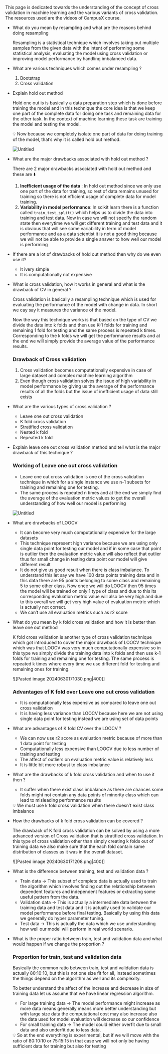This page is dedicated towards the understanding of the concept of cross validation in machine learning and the various variants of cross validation. The resources used are the videos of CampusX course.



- What do you mean by resampling and what are the reasons behind doing resampling
    
    Resampling is a statistical technique which involves taking out multiple samples from the given data with the intent of performing some statistical analysis, evaluating the model using cross validation or improving model performance by handling imbalanced data.

- What are various techniques which comes under resampling ?
    
    1. Bootstrap
    2. Cross validation

- Explain hold out method
    
    Hold one out is is basically a data preparation step which is done before training the model and in this technique the core idea is that we keep one part of the complete data for doing one task and remaining data for the other task. In the context of machine learning these task are training the model and testing the model.
    
    <aside> 💡 Now because we completely isolate one part of data for doing training of the model, that’s why it is called hold out method.
    
    </aside>
    
    ![Untitled](https://prod-files-secure.s3.us-west-2.amazonaws.com/f18c412d-2627-4e64-9abf-1bc83d728162/6027852f-ac41-4787-b0f6-f7dc7c5216e7/Untitled.png)

- What are the major drawbacks associated with hold out method ?
    
    There are 2 major drawbacks associated with hold out method and these are ⬇️
    
    1. **Inefficient usage of the data** : In hold out method since we only use one part of the data for training, so rest of data remains unused for training so there is not efficient usage of complete data for model training.
    2. **Variability in model performance**: In scikit learn there is a function called `train_test_split()` which helps us to divide the data into training and test data. Now in case we will not specify the random state then everytime we will get different training and test data and it is obvious that will see some variability in term of model performance and as a data scientist it is not a good thing because we will not be able to provide a single answer to how well our model is performing

- If there are a lot of drawbacks of hold out method then why do we even use it?
    
    - It ivery simple
    - It is computationally not expensive

- What is cross validation, how it works in general and what is the drawback of CV in general  ?
    
    Cross validation is basically a resampling technique which is used for evaluating the performance of the model with change in data. In short we cay say it measures the variance of the model.

	Now the way this technique works is that based on the type of CV we divide the data into k folds and then use K-1 folds for training and remaining 1 fold for testing and the same process is repeated k times. Corresponding to the k folds we will get the performance results and at the end we will simply provide the average value of the performance results.
    
    ### Drawback of Cross validation
    
    1. Cross validation becomes computationally expensive in case of large dataset and complex machine learning algorithm
    2. Even though cross validation solves the issue of high variability in model performance by giving us the average of the performance results of all the folds but the issue of inefficient usage of data still exists
- What are the various types of cross validation ?
    
    - Leave one out cross validation
    - K fold cross validation
    - Stratified cross validation
    - Nested k fold
    - Repeated k fold

- Explain leave one out cross validation method and tell what is the major drawback of this technique ?
    
    ### Working of Leave one out cross validation
    
    - Leave one out cross validation is one of the cross validation technique in which for a single instance we use n-1 subsets for training and remaining one for testing.
    - The same process is repeated n times and at the end we simply find the average of the evaluation metric values to get the overall understanding of how well our model is performing
    
    ![Untitled](https://prod-files-secure.s3.us-west-2.amazonaws.com/f18c412d-2627-4e64-9abf-1bc83d728162/60de6541-1c3a-4ec9-b80d-c36cb177561c/Untitled.png)

- What are drawbacks of LOOCV
    
    - It can become very much computationally expensive for the large datasets
    - This technique represent high variance because we are using only single data point for testing our model and if in some case that point is outlier then the evaluation metric value will also reflect that outlier thus for small change in testing data point our model will give different result
    - It do not give us good result when there is class imbalance. To understand this let say we have 100 data points training data and in this data there are 95 points belonging to some class and remaining 5 to some other class. Now once we will do LOOCV then 95 times the model will be trained on only 1 type of class and due to this its corresponding evaluation metric value will also be very high and due to this overall we will get very high value of evaluation metric which is actually not correct.
    - We can’t use all evaluation metrics such as r2 score

- What do you mean by k fold cross validation and how it is better than leave one out method
    
    K fold cross validation is another type of cross validation technique which got introduced to cover the major drawback of LOOCV technique which was that LOOCV was very much computationally expensive so in this type we simply divide the training data into k folds and then use k-1 folds for training and remaining one for testing. The same process is repeated k times where every time we use different fold for testing and remaining ones for training.
    
    ![[Pasted image 20240630171030.png|400]]
    
    ### Advantages of K fold over Leave one out cross validation
    
    - It is computationally less expensive as compared to leave one out cross validation
    - It is having less variance than LOOCV because here we are not using single data point for testing instead we are using set of data points

- What are advantages of K fold CV over the LOOCV ?
    
    - We can now use r2 score as evaluation metric because of more than 1 data point for testing
    - Computationally less expensive than LOOCV due to less number of training and testing
    - The affect of outliers on evaluation metric value is relatively less
    - It is little bit more robust to class imbalance

- What are the drawbacks of k fold cross validation and when to use it then ?
    
    - It suffer when there exist class imbalance as there are chances some folds might not contain any data points of minority class which can lead to misleading performance results
    
    <aside> 💡 We must use k fold cross validation when there doesn’t exist class imbalance
    
    </aside>

- How the drawbacks of k fold cross validation can be covered ?
    
    The drawback of K fold cross validation can be solved by using a more advanced version of Cross validation that is stratified cross validation. In this type of cross validation other than simply creating k folds out of training data we also make sure that the each fold contain same distribution of classes as it was in the overall dataset.
    
    ![[Pasted image 20240630171208.png|400]]

- What is the difference between training, test and validation data ?
    
    - Train data → This subset of complete data is actually used to train the algorithm which involves finding out the relationship between dependent features and independent features or extracting some useful pattern from the data.
    - Validation data → This is actually a intermediate data between the training data and test data and it is actually used to validate our model performance before final testing. Basically by using this data we generally do hyper parameter tuning.
    - Test data → This is actually the data which we use understanding how well our model will perform in real world scenario.

- What is the proper ratio between train, test and validation data and what would happen if we change the proportion ?
    
    ### Proportion for train, test and validation data
    
    Basically the common ratio between train, test and validation data is actually 80:10:10, but this is not one size fit for all, instead sometimes the things depend on the algorithm as well and its complexity.
    
    To better understand the affect of the increase and decrease in size of training data let us assume that we have linear regression algorithm.
    
    - For large training data → The model performance might increase as more data means generally means more better understanding but with large size data the computational cost may also increase also the data used for model evaluation will decrease so our confidence 
    - For small training data → The model could either overfit due to small data and also underfit due to less data.
    
    <aside> 💡 So at the end everything is experimental, but if we will move with the ratio of 80:10:10 or 75:15:15 in that case we will not only be having sufficient data for training but also for testing
    </aside>
